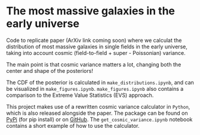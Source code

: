 # The most massive galaxies in the early universe

Code to replicate paper (ArXiv link coming soon) where we calculat the distribution of most massive galaxies in single fields in the early universe, taking into account cosmic (field-to-field + super - Poissonian) variance. 

The main point is that cosmic variance matters a lot, changing both the center and shape of the posteriors!

The CDF of the posterior is calculated in ```make_distributions.ipynb```, and can be visualized in ```make_figures.ipynb```. ```make_figures.ipynb``` also contains a comparison to the Extreme Value Statistics (EVS) approach.

This project makes use of a rewritten cosmic variance calculator in ```Python```, which is also released alongside the paper. The package can be found on [PyPi](https://pypi.org/project/cosmic-variance/) (for pip install) or on [GitHub](https://github.com/astrockragh/cosmic_variance). The ```get_cosmic_variance.ipynb``` notebook contains a short example of how to use the calculator.

